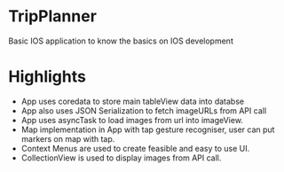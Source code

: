 # TripPlanner
Basic IOS application to know the basics on IOS development

# Highlights
* App uses coredata to store main tableView data into databse
* App also uses JSON Serialization to fetch imageURLs from API call
* App uses asyncTask to load images from url into imageView.
* Map implementation in App with tap gesture recogniser, user can put markers on map with tap.
* Context Menus are used to create feasible and easy to use UI.
* CollectionView is used to display images from API call.
